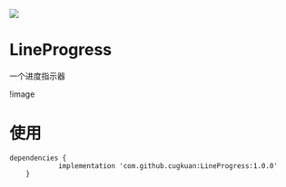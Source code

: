 [![](https://jitpack.io/v/cugkuan/LineProgress.svg)](https://jitpack.io/#cugkuan/LineProgress)

# LineProgress
一个进度指示器

!image[](pic/image)

# 使用
```
dependencies {
	        implementation 'com.github.cugkuan:LineProgress:1.0.0'
	}
```

